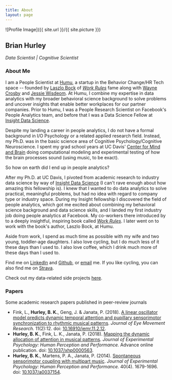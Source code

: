 ```yaml
---
title: About
layout: page
---
```

![Profile Image]({{ site.url }}/{{ site.picture }})

## Brian Hurley
*Data Scientist | Cognitive Scientist*

### About Me
I am a People Scientist at [Humu](https://humu.com/), a startup in the Behavior Change/HR Tech space -- founded by [Laszlo Bock](https://www.linkedin.com/in/laszlobock/) of [*Work Rules*](https://www.amazon.com/Work-Rules-Insights-Inside-Transform-ebook/dp/B00MEMMVB8) fame along with  [Wayne Crosby](https://www.linkedin.com/in/wcrosby/) and [Jessie Wisdeom](https://www.linkedin.com/in/wisdomj/). At Humu, I combine my expertise in data analytics with my broader behavioral science background to solve problems and uncover insights that enable better workplaces for our partner companies. Prior to Humu, I was a People Research Scientist on Facebook's People Analytics team, and before that I was a Data Science Fellow at [Insight Data Science](https://www.insightdatascience.com/).

Despite my landing a career in people analytics, I do not have a formal background in I/O Psychology or a related applied research field. Instead, my Ph.D. was in the basic science area of Cognitive Psychology/Cognitive Neuroscience. I spent my grad school years at UC Davis' [Center for Mind and Brain](https://mindbrain.ucdavis.edu/) doing computational modeling and experimental testing of how the brain processes sound (using music, to be exact). 

So how on earth did I end up in people analytics?

After my Ph.D. at UC Davis, I pivoted from academic research to industry data science by way of [Insight Data Science](https://www.insightdatascience.com/) (I can't rave enough about how amazing this fellowship is). I knew that I wanted to do data analytics to solve practical, meaningful problems, but had no idea with regard to company type or industry space. During my Insight fellowship I discovered the field of people analytics, which got me excited about combining my behavioral science background and data science skills, and I landed my first industry job doing people analytics at Facebook. My co-workers there introduced by to a deeply insightful, inspiring book called [*Work Rules*](https://www.amazon.com/Work-Rules-Insights-Inside-Transform-ebook/dp/B00MEMMVB8). I later went on to work with the book's author, Laszlo Bock, at Humu.

Aside from work, I spend as much time as possible with my wife and two young, toddler-age daughters. I also love cycling, but I do much less of it these days than I used to. I also love coffee, which I drink much more of these days than I used to.

Find me on [LinkedIn](https://linkedin.com/in/bkhurley/) and [Github](https://github.com/bkhurley), or [email](mailto:hurley.brian@gmail.com) me. If you like cycling, you can also find me on [Strava](https://www.strava.com/athletes/4699116).

Check out my data-related side projects [here](https://bkhurley.github.io/projects/).

### Papers
Some academic research papers published in peer-review journals
- Fink, L., **Hurley, B. K.**, Geng, J. & Janata, P. (2018). [A linear oscillator model predicts dynamic temporal attention and pupillary sensorimotor synchronization to rhythmic musical patterns](/assets/document.pdf). *Journal of Eye Movement Research.* 11(2):12. doi: [10.16910/jemr.11.2.12](https://bop.unibe.ch/JEMR/article/view/4285/4285-Fink-final-sub1).
- **Hurley, B. K.**, Fink, L. K., Janata, P. (2018). [Mapping the dynamic allocation of attention in musical patterns](/assets/hurley_etal_2018_jephpp.pdf). *Journal of Experimental Psychology: Human Perception and Performance.* Advance online publication. doi: [10.1037/xhp0000563](http://psycnet.apa.org/doiLanding?doi=10.1037%2Fxhp0000563).
- **Hurley, B. K.**, Martens, P. A., Janata, P. (2014). [Spontaneous sensorimotor coupling with multipart music](/assets/HurleyMartensJanata_2014_JEPHPP.pdf). *Journal of Experimental Psychology: Human Perception and Performance.* 40(4). 1679-1696. doi: [10.1037/a0037154](https://doi.org/10.1037/a0037154).
